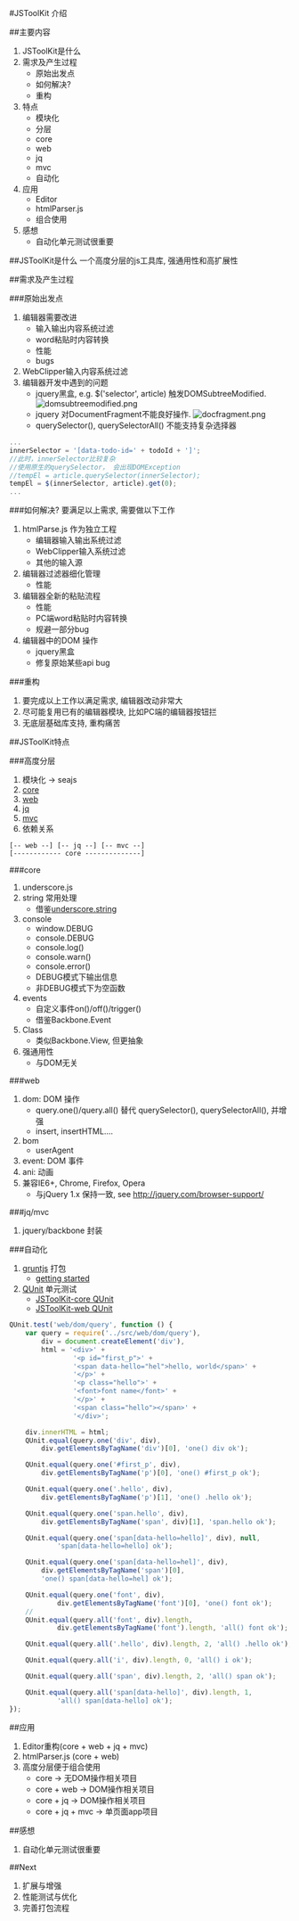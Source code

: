 #JSToolKit 介绍


##主要内容
1. JSToolKit是什么
1. 需求及产生过程
    * 原始出发点
    * 如何解决?
    * 重构
1. 特点
    * 模块化
    * 分层
    * core
    * web
    * jq
    * mvc
    * 自动化
1. 应用
    * Editor
    * htmlParser.js
    * 组合使用
1. 感想
    * 自动化单元测试很重要

##JSToolKit是什么
一个高度分层的js工具库, 强通用性和高扩展性

##需求及产生过程

###原始出发点
1. 编辑器需要改进
    * 输入输出内容系统过滤
    * word粘贴时内容转换
    * 性能
    * bugs
1. WebClipper输入内容系统过滤
1. 编辑器开发中遇到的问题
    * jquery黑盒, e.g. $('selector', article) 触发DOMSubtreeModified. ![domsubtreemodified.png](./img/domsubtreemodified.png 'DOMSubtreeModified')
    * jquery 对DocumentFragment不能良好操作. ![docfragment.png](./img/docfragment.png 'DocumentFragment')
    * querySelector(), querySelectorAll() 不能支持复杂选择器

```javascript
...
innerSelector = '[data-todo-id=' + todoId + ']';
//此时，innerSelector比较复杂
//使用原生的querySelector， 会出现DOMException
//tempEl = article.querySelector(innerSelector);
tempEl = $(innerSelector, article).get(0);
...
```

###如何解决?
要满足以上需求, 需要做以下工作

1. htmlParse.js 作为独立工程
    * 编辑器输入输出系统过滤
    * WebClipper输入系统过滤
    * 其他的输入源
1. 编辑器过滤器细化管理
    * 性能
1. 编辑器全新的粘贴流程
    * 性能
    * PC端word粘贴时内容转换
    * 规避一部分bug
1. 编辑器中的DOM 操作
    * jquery黑盒
    * 修复原始某些api bug

###重构
1. 要完成以上工作以满足需求, 编辑器改动非常大
1. 尽可能复用已有的编辑器模块, 比如PC端的编辑器按钮拦
1. 无底层基础库支持, 重构痛苦

##JSToolKit特点

###高度分层
1. 模块化 -> seajs
1. [core](https://dev.corp.youdao.com/svn/outfox/products/YNote/JSToolKit/JSToolKit-core)
1. [web](https://dev.corp.youdao.com/svn/outfox/products/YNote/JSToolKit/JSToolKit-web)
1. [jq](https://dev.corp.youdao.com/svn/outfox/products/YNote/JSToolKit/JSToolKit-jq)
1. [mvc](https://dev.corp.youdao.com/svn/outfox/products/YNote/JSToolKit/JSToolKit-mvc)
1. 依赖关系

```text
[-- web --] [-- jq --] [-- mvc --]
[------------ core --------------]
```

###core
1. underscore.js
1. string 常用处理
    * 借鉴[underscore.string](http://epeli.github.io/underscore.string/)
1. console
    * window.DEBUG
    * console.DEBUG
    * console.log()
    * console.warn()
    * console.error()
    * DEBUG模式下输出信息
    * 非DEBUG模式下为空函数
1. events
    * 自定义事件on()/off()/trigger()
    * 借鉴Backbone.Event
1. Class
    * 类似Backbone.View, 但更抽象
1. 强通用性
    * 与DOM无关

###web
1. dom: DOM 操作
    * query.one()/query.all() 替代 querySelector(), querySelectorAll(), 并增强
    * insert, insertHTML....
1. bom
    * userAgent
1. event: DOM 事件
1. ani: 动画
1. 兼容IE6+, Chrome, Firefox, Opera
    * 与jQuery 1.x 保持一致, see http://jquery.com/browser-support/

###jq/mvc
1. jquery/backbone 封装

###自动化
1. [gruntjs](http://gruntjs.com/) 打包
    * [getting started](http://gruntjs.com/getting-started)
1. [QUnit](http://qunitjs.com/) 单元测试
    * [JSToolKit-core QUnit](https://dev.corp.youdao.com/svn/outfox/products/YNote/JSToolKit/JSToolKit-core/trunk/test/jstoolkit_core.html)
    * [JSToolKit-web QUnit](https://dev.corp.youdao.com/svn/outfox/products/YNote/JSToolKit/JSToolKit-web/trunk/test/jstoolkit_web.html)

```javascript
QUnit.test('web/dom/query', function () {
    var query = require('../src/web/dom/query'),
        div = document.createElement('div'),
        html = '<div>' +
                '<p id="first_p">' +
                '<span data-hello="hel">hello, world</span>' +
                '</p>' +
                '<p class="hello">' +
                '<font>font name</font>' +
                '</p>' +
                '<span class="hello"></span>' +
                '</div>';

    div.innerHTML = html;
    QUnit.equal(query.one('div', div),
        div.getElementsByTagName('div')[0], 'one() div ok');

    QUnit.equal(query.one('#first_p', div),
        div.getElementsByTagName('p')[0], 'one() #first_p ok');

    QUnit.equal(query.one('.hello', div),
        div.getElementsByTagName('p')[1], 'one() .hello ok');

    QUnit.equal(query.one('span.hello', div),
        div.getElementsByTagName('span', div)[1], 'span.hello ok');

    QUnit.equal(query.one('span[data-hello=hello]', div), null,
            'span[data-hello=hello] ok');

    QUnit.equal(query.one('span[data-hello=hel]', div),
        div.getElementsByTagName('span')[0],
        'one() span[data-hello=hel] ok');

    QUnit.equal(query.one('font', div),
            div.getElementsByTagName('font')[0], 'one() font ok');
    //
    QUnit.equal(query.all('font', div).length,
            div.getElementsByTagName('font').length, 'all() font ok');

    QUnit.equal(query.all('.hello', div).length, 2, 'all() .hello ok');

    QUnit.equal(query.all('i', div).length, 0, 'all() i ok');

    QUnit.equal(query.all('span', div).length, 2, 'all() span ok');

    QUnit.equal(query.all('span[data-hello]', div).length, 1,
            'all() span[data-hello] ok');
});
```

##应用
1. Editor重构(core + web + jq + mvc)
1. htmlParser.js (core + web)
1. 高度分层便于组合使用
    * core ->  无DOM操作相关项目
    * core + web -> DOM操作相关项目
    * core + jq -> DOM操作相关项目
    * core + jq + mvc -> 单页面app项目

##感想
1. 自动化单元测试很重要


##Next
1. 扩展与增强
1. 性能测试与优化
1. 完善打包流程












